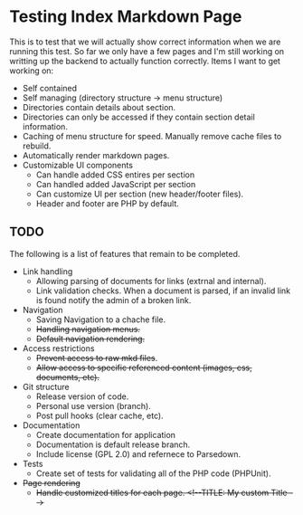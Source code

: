 <!--link_label: Home-->
<!--sort_order: 1-->
# Testing Index Markdown Page #

This is to test that we will actually show correct information when we are
running this test. So far we only have a few pages and I'm still working on
writting up the backend to actually function correctly. Items I want to get
working on:

 - Self contained
 - Self managing (directory structure -> menu structure)
 - Directories contain details about section.
 - Directories can only be accessed if they contain section detail
	information.
 - Caching of menu structure for speed. Manually remove cache files to
	rebuild.
 - Automatically render markdown pages.
 - Customizable UI components
 	- Can handle added CSS entires per section
	- Can handled added JavaScript per section
	- Can customize UI per section (new header/footer files).
	- Header and footer are PHP by default.

## TODO ##

The following is a list of features that remain to be completed.

 - Link handling
   - Allowing parsing of documents for links (extrnal and internal).
	- Link validation checks. When a document is parsed, if an invalid link is
	  found notify the admin of a broken link.
 - Navigation
	 - Saving Navigation to a chache file.
	 - ~~Handling navigation menus.~~
	 - ~~Default navigation rendering.~~
 - Access restrictions
	 - ~~Prevent access to raw mkd files~~.
	 - ~~Allow access to specific referenced content (images, css, documents, etc).~~
 - Git structure
    - Release version of code.
    - Personal use version (branch).
    - Post pull hooks (clear cache, etc).
 - Documentation
    - Create documentation for application
    - Documentation is default release branch.
    - Include license (GPL 2.0) and refernece to Parsedown.
 - Tests
    - Create set of tests for validating all of the PHP code (PHPUnit).
 - ~~Page rendering~~
    - ~~Handle customized titles for each page. &lt;!--TITLE: My custom Title -->~~
